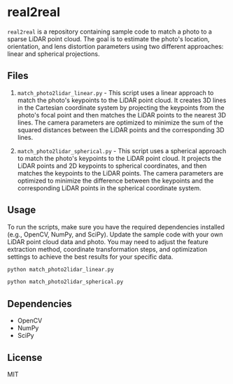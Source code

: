 # real2real

`real2real` is a repository containing sample code to match a photo to a sparse LiDAR point cloud. The goal is to estimate the photo's location, orientation, and lens distortion parameters using two different approaches: linear and spherical projections.

## Files

1. `match_photo2lidar_linear.py` - This script uses a linear approach to match the photo's keypoints to the LiDAR point cloud. It creates 3D lines in the Cartesian coordinate system by projecting the keypoints from the photo's focal point and then matches the LiDAR points to the nearest 3D lines. The camera parameters are optimized to minimize the sum of the squared distances between the LiDAR points and the corresponding 3D lines.

2. `match_photo2lidar_spherical.py` - This script uses a spherical approach to match the photo's keypoints to the LiDAR point cloud. It projects the LiDAR points and 2D keypoints to spherical coordinates, and then matches the keypoints to the LiDAR points. The camera parameters are optimized to minimize the difference between the keypoints and the corresponding LiDAR points in the spherical coordinate system.

## Usage

To run the scripts, make sure you have the required dependencies installed (e.g., OpenCV, NumPy, and SciPy). Update the sample code with your own LiDAR point cloud data and photo. You may need to adjust the feature extraction method, coordinate transformation steps, and optimization settings to achieve the best results for your specific data.

```bash
python match_photo2lidar_linear.py
```

```bash
python match_photo2lidar_spherical.py
```

## Dependencies

- OpenCV
- NumPy
- SciPy

## License

MIT

